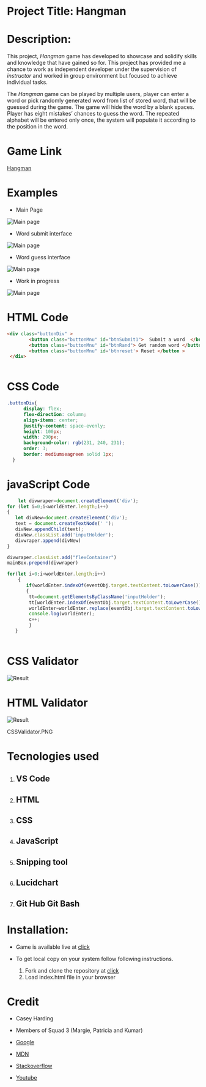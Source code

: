 # Project Title:  Hangman
# Description:
This project, _Hangman_ game has developed to showcase and solidify skills and knowledge that have gained so for. This project has provided me a chance to work as independent developer under the supervision of *instructor* and worked in group environment but focused to achieve individual tasks.

The _Hangman_  game can be played by multiple users, player can enter a word or pick randomly generated word from list of stored word, that will be guessed during the game. The game will hide the word by a blank spaces. Player has eight mistakes’ chances to guess the word. The repeated alphabet will be entered only once, the system will populate it according to the position in the word. 
# Game Link 
[Hangman](https://iosg073.github.io/Project-1-Game.github.io/)
# Examples 
* Main Page 

![Main page](https://github.com/iosg073/Project-1-Game.github.io/blob/master/mainPage.png " Ttitle")

* Word submit interface  

![Main page](https://github.com/iosg073/Project-1-Game.github.io/blob/master/userword.jpg)

* Word guess interface

![Main page](https://github.com/iosg073/Project-1-Game.github.io/blob/master/guessWord.jpg)

* Work in progress

![Main page](https://github.com/iosg073/Project-1-Game.github.io/blob/master/workInProgress.jpg)


# HTML Code 
```html
<div class="buttonDiv" >
        <button class="buttonMnu" id="btnSubmit1">  Submit a word  </button >
        <button class="buttonMnu" id="btnRand"> Get random word </button >
        <button class="buttonMnu" id='btnreset'> Reset </button >
 </div>
            
```
# CSS Code 
```css
.buttonDiv{
      display: flex;
      flex-direction: column;
      align-items: center;
      justify-content: space-evenly;
      height: 100px;
      width: 290px;
      background-color: rgb(231, 240, 231);
      order: 3;
      border: mediumseagreen solid 1px;
  }
 ```
 # javaScript Code
 ```javaScript 
     let divwraper=document.createElement('div');
for (let i=0;i<worldEnter.length;i++)
{
    let divNew=document.createElement('div');
    text = document.createTextNode(' ');
    divNew.appendChild(text);
    divNew.classList.add('inputHolder');
    divwraper.append(divNew)
}

divwraper.classList.add("flexContainer")
mainBox.prepend(divwraper)
 ```
 ```javaScript 
 for(let i=0;i<worldEnter.length;i++)
     {
        if(worldEnter.indexOf(eventObj.target.textContent.toLowerCase())>-1)
        {
         tt=document.getElementsByClassName('inputHolder');
         tt[worldEnter.indexOf(eventObj.target.textContent.toLowerCase())].innerHTML=eventObj.target.textContent.toLowerCase();
         worldEnter=worldEnter.replace(eventObj.target.textContent.toLowerCase(), "%");
         console.log(worldEnter);
         c++;
         }
    }
                     
 ```
# CSS Validator

![Result](https://github.com/iosg073/Project-1-Game.github.io/blob/master/CSSValidator.PNG)

# HTML Validator

![Result](https://github.com/iosg073/Project-1-Game.github.io/blob/master/HTMLChecker.PNG)

CSSValidator.PNG
 # Tecnologies used
 1. ## VS Code
 2. ## HTML
 3. ## CSS
 4. ## JavaScript
 5. ## Snipping tool
 6. ## Lucidchart 
 7. ## Git  Hub Git Bash

# Installation: 
* Game is available live at [click](https://iosg073.github.io/Project-1-Game.github.io/)

* To get local copy on your system follow following instructions.
   1. Fork and clone the repository at [click](https://github.com/iosg073/Project-1-Game.github.io.git)
   2. Load index.html file in your browser 
# Credit 

* Casey Harding
* Members of Squad 3 (Margie, Patricia and Kumar)
* [Google](Google.com) 
* [MDN](https://developer.mozilla.org/en-US/docs/Web/JavaScript)

* [Stackoverflow](https://stackoverflow.com/)
* [Youtube](Youtube.com)


